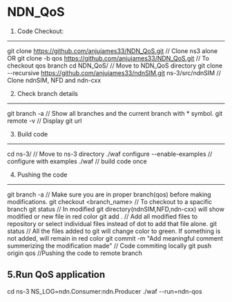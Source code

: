 # NDN_QoS
1. Code Checkout:
----------------
git clone https://github.com/anjujames33/NDN_QoS.git		    // Clone ns3 alone OR
git clone -b qos https://github.com/anjujames33/NDN_QoS.git	// To checkout qos branch
cd NDN_QoS/							                                    // Move to NDN_QoS directory
git clone --recursive https://github.com/anjujames33/ndnSIM.git ns-3/src/ndnSIM	// Clone ndnSIM, NFD and ndn-cxx

2. Check branch details
-----------------------
git branch -a	                    // Show all branches and the current branch with * symbol.
git remote -v	                    // Display git url

3. Build code
-------------
cd ns-3/				                  // Move to ns-3 directory
./waf configure --enable-examples	// configure with examples
./waf					                    // build code once

4. Pushing the code
-------------------
git branch -a		            // Make sure you are in proper branch(qos) before making modifications.
git checkout <branch_name>	// To checkout to a spacific branch
git status		              // In modified git directory(ndnSIM,NFD,ndn-cxx) will show modified or new file in red color
git add .		                // Add all modified files to repository or select individual files instead of dot to add that file alone.
git status		              // All the files added to git will change color to green. If something is not added, will remain in red color
git commit -m "Add meaningful comment summerizing the modification made"	// Code commiting locally
git push origin qos	        //Pushing the code to remote branch

5.Run QoS application
---------------------
cd ns-3
NS_LOG=ndn.Consumer:ndn.Producer ./waf --run=ndn-qos
